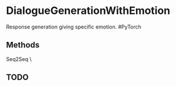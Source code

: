 # DialogueGenerationWithEmotion
Response generation giving specific emotion. #PyTorch

## Methods
Seq2Seq \



## TODO

